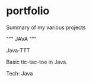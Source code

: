 # portfolio
Summary of my various projects

"""
JAVA
"""

Java-TTT

Basic tic-tac-toe in Java.

Tech: Java